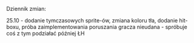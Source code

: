 Dziennik zmian:

25.10 - dodanie tymczasowych sprite-ów, zmiana koloru tła, dodanie hit-boxu, próba zaimplementowania poruszania gracza nieudana - spróbuje coś z tym  podziałać później ŁH
